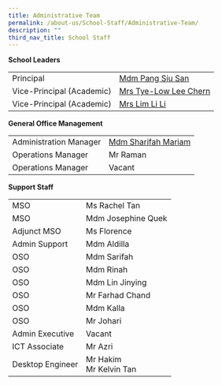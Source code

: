 ```yaml
---
title: Administrative Team
permalink: /about-us/School-Staff/Administrative-Team/
description: ""
third_nav_title: School Staff
---
```

**School Leaders**

| | | 
| -------- | -------- | 
| Principal     |[Mdm Pang Siu San](mailto:naps_sl@moe.edu.sg)   | 
|Vice-Principal (Academic)|[Mrs Tye-Low Lee Chern](mailto:naps_sl@moe.edu.sg)|
|Vice-Principal (Academic)|[Mrs Lim Li Li](mailto:naps_sl@moe.edu.sg)

**General Office Management**

| | | 
| -------- | -------- | 
| Administration Manager     |[Mdm Sharifah Mariam](mailto:naps@moe.edu.sg)  | 
|Operations Manager|Mr Raman
|Operations Manager|Vacant

**Support Staff**

| | | 
| -------- | -------- | 
|MSO|Ms Rachel Tan
|MSO|Mdm Josephine Quek|
|Adjunct MSO|Ms Florence
|Admin Support|Mdm Aldilla
|OSO|Mdm Sarifah
|OSO|Mdm Rinah
|OSO|Mdm Lin Jinying
|OSO|Mr Farhad Chand
|OSO|Mdm Kalla
|OSO|Mr Johari
|Admin Executive|Vacant
|ICT Associate|Mr Azri
|Desktop Engineer|Mr Hakim<br>Mr Kelvin Tan